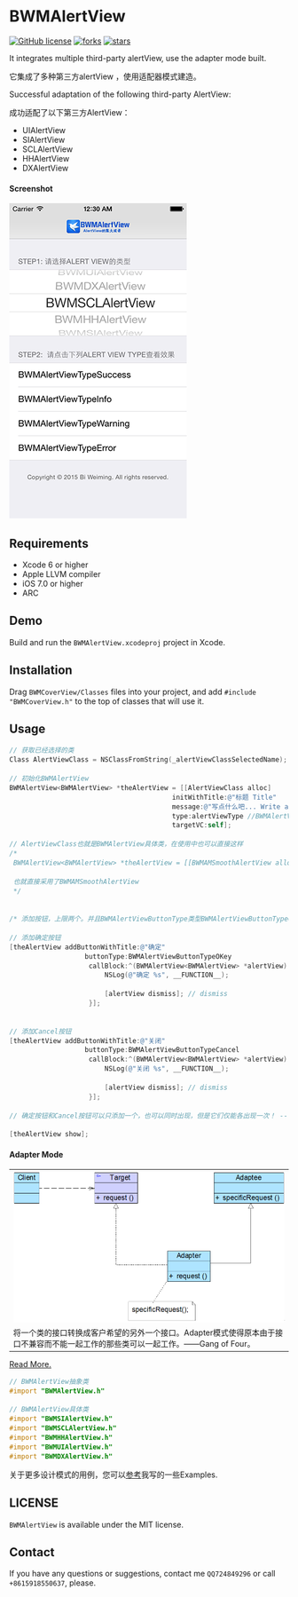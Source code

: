 # BWMAlertView

[![GitHub license](https://img.shields.io/badge/license-MIT-blue.svg)](LICENSE.md) 
[![forks](https://img.shields.io/github/forks/Nihility-Ming/BWMAlertView.svg)](#)
[![stars](https://img.shields.io/github/stars/Nihility-Ming/BWMAlertView.svg)](#) 

It integrates multiple third-party alertView, use the adapter mode built.

它集成了多种第三方alertView ，使用适配器模式建造。

Successful adaptation of the following third-party AlertView:

成功适配了以下第三方AlertView：

* UIAlertView
* SIAlertView
* SCLAlertView
* HHAlertView 
* DXAlertView

#### Screenshot

<img src="Screenshot.png" />

## Requirements

* Xcode 6 or higher
* Apple LLVM compiler
* iOS 7.0 or higher
* ARC

## Demo

Build and run the `BWMAlertView.xcodeproj` project in Xcode.

## Installation

Drag `BWMCoverView/Classes` files into your project, and add `#include "BWMCoverView.h"` to the top of classes that will use it.

## Usage

```Objective-C
// 获取已经选择的类
Class AlertViewClass = NSClassFromString(_alertViewClassSelectedName);

// 初始化BWMAlertView
BWMAlertView<BWMAlertView> *theAlertView = [[AlertViewClass alloc]
										 initWithTitle:@"标题 Title"
										 message:@"写点什么吧... Write about it ..."
										 type:alertViewType //BWMAlertViewType
										 targetVC:self];

// AlertViewClass也就是BWMAlertView具体类，在使用中也可以直接这样
/*
 BWMAlertView<BWMAlertView> *theAlertView = [[BWMAMSmoothAlertView alloc] initWithTitle:@"标题 Title" message:@"写点什么吧... Write about it ..." type:BWMAlertViewTypeSuccess targetVC:self];
 
 也就直接采用了BWMAMSmoothAlertView
 */


/* 添加按钮，上限两个。并且BWMAlertViewButtonType类型BWMAlertViewButtonTypeOKey、BWMAlertViewButtonTypeCancel只能有且限一个 */

// 添加确定按钮
[theAlertView addButtonWithTitle:@"确定"
				   buttonType:BWMAlertViewButtonTypeOKey
					callBlock:^(BWMAlertView<BWMAlertView> *alertView) {
						NSLog(@"确定 %s", __FUNCTION__);
						
						[alertView dismiss]; // dismiss
					}];


// 添加Cancel按钮
[theAlertView addButtonWithTitle:@"关闭"
				   buttonType:BWMAlertViewButtonTypeCancel
					callBlock:^(BWMAlertView<BWMAlertView> *alertView) {
						NSLog(@"关闭 %s", __FUNCTION__);
						
						[alertView dismiss]; // dismiss
					}];

// 确定按钮和Cancel按钮可以只添加一个，也可以同时出现，但是它们仅能各出现一次！ -- important!

[theAlertView show];
```

#### Adapter Mode

<table>
	<tr>
		<td><img src="Mode.jpg" /></td>
	</tr>
	<tr>
		<td>将一个类的接口转换成客户希望的另外一个接口。Adapter模式使得原本由于接口不兼容而不能一起工作的那些类可以一起工作。——Gang of Four。
		</td>
	</tr>
</table>

[Read More.](http://blog.csdn.net/lovelion/article/details/8624325)

```Objective-C
// BWMAlertView抽象类
#import "BWMAlertView.h"

// BWMAlertView具体类
#import "BWMSIAlertView.h"
#import "BWMSCLAlertView.h"
#import "BWMHHAlertView.h"
#import "BWMUIAlertView.h"
#import "BWMDXAlertView.h"
```

关于更多设计模式的用例，您可以[参考](https://github.com/Nihility-Ming/Design_Patterns_In_Objective-C)我写的一些Examples.

## LICENSE

`BWMAlertView` is available under the MIT license.

## Contact

If you have any questions or suggestions, contact me `QQ724849296` or call `+8615918550637`, please.
